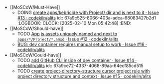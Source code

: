 - [[MoSCoW/Must-Have]]
	- DOING [create apps/kebricide with Project/ dir and js next to it · Issue #13 · codekiln/alits](https://github.com/codekiln/alits/issues/13)
	  id:: 67a9c525-8066-403a-adca-68083427b2d1
	  :LOGBOOK:
	  CLOCK: [2025-02-10 Mon 05:42:48]
	  :END:
- [[MoSCoW/Should-have]]
	- TODO  [App js assets uniquely named and next to `apps/*/Project/*.amxd` · Issue #12 · codekiln/alits](https://github.com/codekiln/alits/issues/12)
	- [BUG: dev container requires manual setup to work · Issue #16 · codekiln/alits](https://github.com/codekiln/alits/issues/16)
- [[MoSCoW/Could-have]]
	- TODO [add GitHub CLI inside of dev container · Issue #14 · codekiln/alits](https://github.com/codekiln/alits/issues/14)
	  id:: 67a9ce72-4337-4068-89aa-64ecf85cd515
	- TODO [create project-directory-structure cursor project rule with project directory structure and context · Issue #15 · codekiln/alits](https://github.com/codekiln/alits/issues/15)